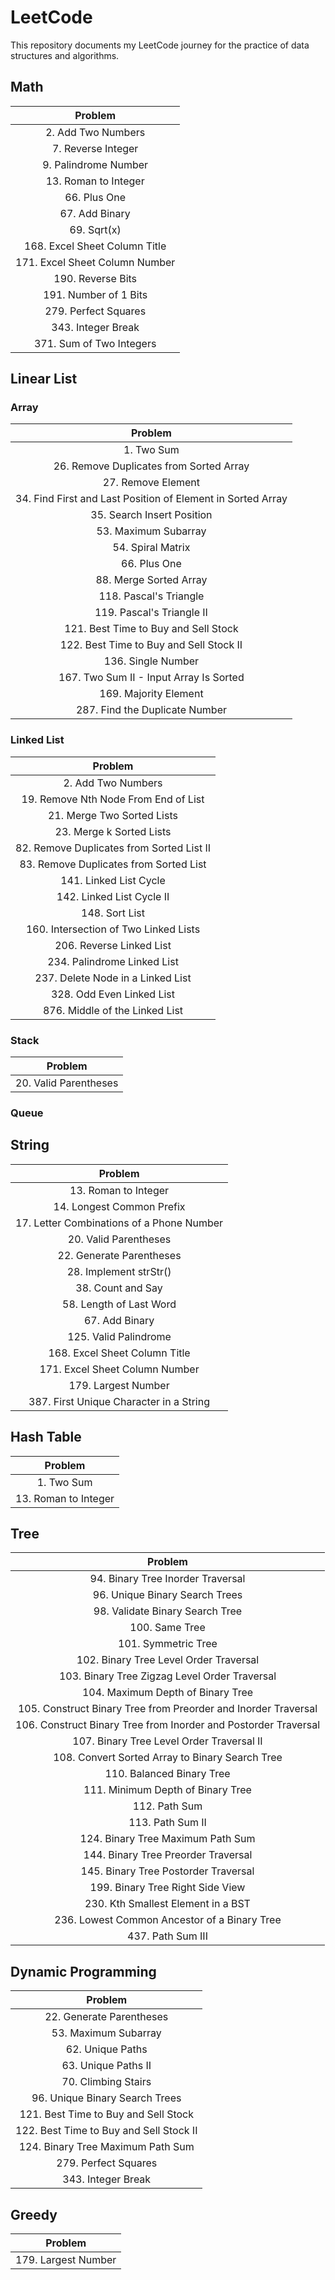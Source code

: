 # LeetCode

This repository documents my LeetCode journey for the practice of data structures and algorithms.

## Math

|            Problem             |
| :----------------------------: |
|       2. Add Two Numbers       |
|       7. Reverse Integer       |
|      9. Palindrome Number      |
|      13. Roman to Integer      |
|          66. Plus One          |
|         67. Add Binary         |
|          69. Sqrt(x)           |
| 168. Excel Sheet Column Title  |
| 171. Excel Sheet Column Number |
|       190. Reverse Bits        |
|     191. Number of 1 Bits      |
|      279. Perfect Squares      |
|       343. Integer Break       |
|    371. Sum of Two Integers    |

## Linear List

### Array

|                           Problem                           |
| :---------------------------------------------------------: |
|                         1. Two Sum                          |
|           26. Remove Duplicates from Sorted Array           |
|                     27. Remove Element                      |
| 34. Find First and Last Position of Element in Sorted Array |
|                 35. Search Insert Position                  |
|                    53. Maximum Subarray                     |
|                      54. Spiral Matrix                      |
|                        66. Plus One                         |
|                   88. Merge Sorted Array                    |
|                   118. Pascal's Triangle                    |
|                  119. Pascal's Triangle II                  |
|            121. Best Time to Buy and Sell Stock             |
|           122. Best Time to Buy and Sell Stock II           |
|                     136. Single Number                      |
|           167. Two Sum II - Input Array Is Sorted           |
|                    169. Majority Element                    |
|               287. Find the Duplicate Number                |

### Linked List

|                  Problem                  |
| :---------------------------------------: |
|            2. Add Two Numbers             |
|   19. Remove Nth Node From End of List    |
|        21. Merge Two Sorted Lists         |
|         23. Merge k Sorted Lists          |
| 82. Remove Duplicates from Sorted List II |
|  83. Remove Duplicates from Sorted List   |
|          141. Linked List Cycle           |
|         142. Linked List Cycle II         |
|              148. Sort List               |
|   160. Intersection of Two Linked Lists   |
|         206. Reverse Linked List          |
|        234. Palindrome Linked List        |
|     237. Delete Node in a Linked List     |
|         328. Odd Even Linked List         |
|      876. Middle of the Linked List       |

### Stack

|        Problem        |
| :-------------------: |
| 20. Valid Parentheses |

### Queue

## String

|                  Problem                  |
| :---------------------------------------: |
|           13. Roman to Integer            |
|         14. Longest Common Prefix         |
| 17. Letter Combinations of a Phone Number |
|           20. Valid Parentheses           |
|         22. Generate Parentheses          |
|          28. Implement strStr()           |
|             38. Count and Say             |
|          58. Length of Last Word          |
|              67. Add Binary               |
|           125. Valid Palindrome           |
|       168. Excel Sheet Column Title       |
|      171. Excel Sheet Column Number       |
|            179. Largest Number            |
|  387. First Unique Character in a String  |

## Hash Table

|       Problem        |
| :------------------: |
|      1. Two Sum      |
| 13. Roman to Integer |

## Tree

|                             Problem                             |
| :-------------------------------------------------------------: |
|                94. Binary Tree Inorder Traversal                |
|                 96. Unique Binary Search Trees                  |
|                 98. Validate Binary Search Tree                 |
|                         100. Same Tree                          |
|                       101. Symmetric Tree                       |
|             102. Binary Tree Level Order Traversal              |
|          103. Binary Tree Zigzag Level Order Traversal          |
|                104. Maximum Depth of Binary Tree                |
| 105. Construct Binary Tree from Preorder and Inorder Traversal  |
| 106. Construct Binary Tree from Inorder and Postorder Traversal |
|            107. Binary Tree Level Order Traversal II            |
|         108. Convert Sorted Array to Binary Search Tree         |
|                    110. Balanced Binary Tree                    |
|                111. Minimum Depth of Binary Tree                |
|                          112. Path Sum                          |
|                        113. Path Sum II                         |
|                124. Binary Tree Maximum Path Sum                |
|               144. Binary Tree Preorder Traversal               |
|              145. Binary Tree Postorder Traversal               |
|                199. Binary Tree Right Side View                 |
|               230. Kth Smallest Element in a BST                |
|          236. Lowest Common Ancestor of a Binary Tree           |
|                        437. Path Sum III                        |

## Dynamic Programming

|                 Problem                 |
| :-------------------------------------: |
|        22. Generate Parentheses         |
|          53. Maximum Subarray           |
|            62. Unique Paths             |
|           63. Unique Paths II           |
|           70. Climbing Stairs           |
|     96. Unique Binary Search Trees      |
|  121. Best Time to Buy and Sell Stock   |
| 122. Best Time to Buy and Sell Stock II |
|    124. Binary Tree Maximum Path Sum    |
|          279. Perfect Squares           |
|           343. Integer Break            |

## Greedy

|       Problem       |
| :-----------------: |
| 179. Largest Number |
